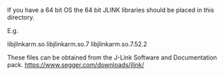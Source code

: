 If you have a 64 bit OS the 64 bit JLINK libraries should be placed in this directory.

E.g.

libjlinkarm.so
libjlinkarm.so.7
libjlinkarm.so.7.52.2

These files can be obtained from the J-Link Software and Documentation pack.
https://www.segger.com/downloads/jlink/
